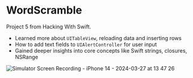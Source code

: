 # WordScramble

Project 5 from Hacking With Swift.

- Learned more about `UITableView`, reloading data and inserting rows
- How to add text fields to `UIAlertController` for user input
- Gained deeper insights into core concepts like Swift strings, closures, NSRange


![Simulator Screen Recording - iPhone 14 - 2024-03-27 at 13 47 26](https://github.com/isTheo/WordScramble/assets/149708189/b44b47d9-21ba-4862-aaed-2c87713105fd)
